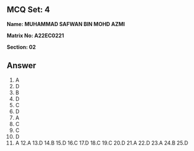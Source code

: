 ## MCQ Set:   4 

**Name: MUHAMMAD SAFWAN BIN MOHD AZMI**

**Matrix No: A22EC0221**

**Section: 02**

## Answer
1. A
2. D
3. B
4. D
5. C
6. D
7. A
8. C
9. C
10. D
11. A
12.A
13.D
14.B
15.D
16.C
17.D
18.C
19.C
20.D
21.A
22.D
23.A
24.B
25.D
